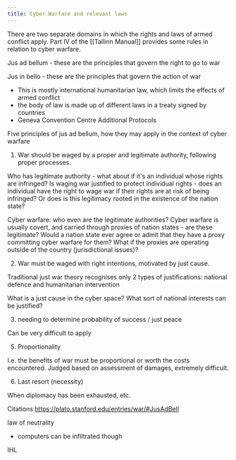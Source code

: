 ```yaml
---
title: Cyber Warfare and relevant laws
---
```

There are two separate domains in which the rights and laws of armed conflict apply. Part IV of the [[Tallinn Manual]] provides some rules in relation to cyber warfare.

Jus ad bellum - these are the principles that govern the right to go to war

Jus in bello - these are the principles that govern the action of war
- This is mostly international humanitarian law, which limits the effects of armed conflict
- the body of law is made up of different laws in a treaty signed by countries
- Geneva Convention Centre Additional Protocols

Five principles of jus ad bellum, how they may apply in the context of cyber warfare

1. War should be waged by a proper and legitimate authority, following proper processes.

Who has legitimate authority - what about if it's an individual whose rights are infringed? Is waging war justified to protect individual rights - does an individual have the right to wage war if their rights are at risk of being infringed? Or does is this legitimacy rooted in the existence of the nation state?

Cyber warfare: who even are the legitimate authorities? Cyber warfare is usually covert, and carried through proxies of nation states - are these legitimate? Would a nation state ever agree or admit that they have a proxy committing cyber warfare for them? What if the proxies are operating outside of the country (jurisdictional issues)?

2. War must be waged with right intentions, motivated by just cause.

Traditional just war theory recognises only 2 types of justifications: national defence and humanitarian intervention

What is a just cause in the cyber space? What sort of national interests can be justified?

3. needing to determine probability of success / just peace

Can be very difficult to apply

5. Proportionality

I.e. the benefits of war must be proportional or worth the costs encountered. Judged based on assessment of damages, extremely difficult.

6. Last resort (necessity)

When diplomacy has been exhausted, etc.

Citations
https://plato.stanford.edu/entries/war/#JusAdBell


law of neutrality

- computers can be infiltrated though

IHL

